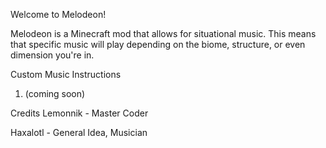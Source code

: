 Welcome to Melodeon!

Melodeon is a Minecraft mod that allows for situational music. This means that specific music will play depending on the biome, structure, or even dimension you're in.

Custom Music Instructions
1) (coming soon)

Credits
Lemonnik - Master Coder

Haxalotl - General Idea, Musician

